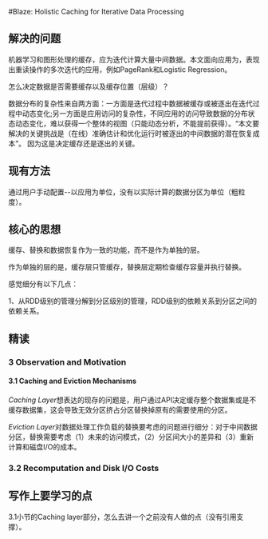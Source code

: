 #Blaze: Holistic Caching for Iterative Data Processing

## 解决的问题
机器学习和图形处理的缓存，应为迭代计算大量中间数据。本文面向应用为，表现出重读操作的多次迭代的应用，例如PageRank和Logistic Regression。

怎么决定数据是否需要缓存以及缓存位置（层级）？


数据分布的复杂性来自两方面：一方面是迭代过程中数据被缓存或被逐出在迭代过程中动态变化;另一方面是应用访问的复杂性，不同应用的访问导致数据的分布状态动态变化，难以获得一个整体的视图（只能动态分析，不能提前获得）。“本文要解决的关键挑战是（在线）准确估计和优化运行时被逐出的中间数据的潜在恢复成本”。
因为这是决定缓存还是逐出的关键。

## 现有方法

通过用户手动配置--以应用为单位，没有以实际计算的数据分区为单位（粗粒度）。


## 核心的思想

缓存、替换和数据恢复作为一致的功能，而不是作为单独的层。

作为单独的层的是，缓存层只管缓存，替换层定期检查缓存容量并执行替换。


感觉细分有以下几点：

1、从RDD级别的管理分解到分区级别的管理，RDD级别的依赖关系到分区之间的依赖关系。

## 精读

### 3 Observation and Motivation

#### 3.1 Caching and Eviction Mechanisms

*Caching Layer*想表达的现存的问题是，用户通过API决定缓存整个数据集或是不缓存数据集，这会导致无效分区挤占分区替换掉原有的需要使用的分区。

*Eviction Layer*对数据处理工作负载的替换要考虑的问题进行细分：对于中间数据分区，替换需要考虑（1）未来的访问模式，（2）分区间大小的差异和（3）重新计算和磁盘I/O的成本。

### 3.2 Recomputation and Disk I/O Costs






## 写作上要学习的点

3.1小节的Caching layer部分，怎么去讲一个之前没有人做的点（没有引用支撑）。





